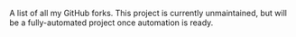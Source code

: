  A list of all my GitHub forks. This project is currently unmaintained, but will be a fully-automated project once automation is ready. 
